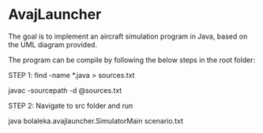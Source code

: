 # AvajLauncher

The goal is to implement an aircraft simulation program in Java, based on the UML diagram provided.

The program can be compile by following the below steps in the root folder:

STEP 1:
find -name *.java > sources.txt

javac -sourcepath -d @sources.txt

STEP 2: Navigate to src folder and run

java bolaleka.avajlauncher.SimulatorMain scenario.txt
